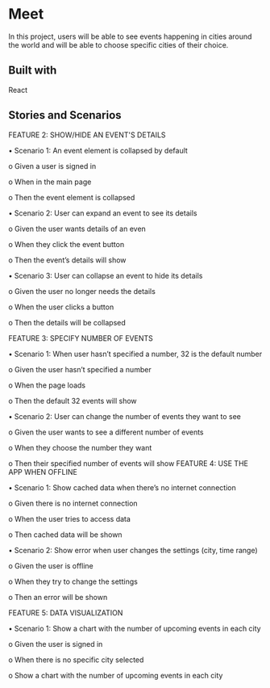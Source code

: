 
# Meet
In this project, users will be able to see events happening in cities around the world and will be able to choose specific cities of their choice.


## Built with
React
## Stories and Scenarios
FEATURE 2: SHOW/HIDE AN EVENT'S DETAILS

•	Scenario 1: An event element is collapsed by default

o	Given a user is signed in

o	When in the main page

o	Then the event element is collapsed

•	Scenario 2: User can expand an event to see its details

o	Given the user wants details of an even

o	When they click the event button

o	Then the event’s details will show

•	Scenario 3: User can collapse an event to hide its details

o	Given the user no longer needs the details

o	When the user clicks a button

o	Then the details will be collapsed

FEATURE 3: SPECIFY NUMBER OF EVENTS

•	Scenario 1: When user hasn’t specified a number, 32 is the default number

o	Given the user hasn’t specified a number

o	When the page loads

o	Then the default 32 events will show

•	Scenario 2: User can change the number of events they want to see

o	Given the user wants to see a different number of events

o	When they choose the number they want


o	Then their specified number of events will show
FEATURE 4: USE THE APP WHEN OFFLINE

•	Scenario 1: Show cached data when there’s no internet connection

o	Given there is no internet connection

o	When the user tries to access data

o	Then cached data will be shown

•	Scenario 2: Show error when user changes the settings (city, time range)

o	Given the user is offline

o	When they try to change the settings

o	Then an error will be shown

FEATURE 5: DATA VISUALIZATION

•	Scenario 1: Show a chart with the number of upcoming events in each city

o	Given the user is signed in

o	When there is no specific city selected

o	Show a chart with the number of upcoming events in each city

